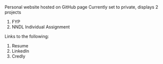 Personal website hosted on GitHub page
Currently set to private, displays 2 projects
1. FYP
2. NNDL Individual Assignment

Links to the following:
1. Resume
2. LinkedIn
3. Credly